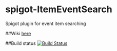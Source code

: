 # spigot-ItemEventSearch
Spigot plugin for event item searching

##Wiki
[here](https://github.com/tomxpcvx/spigot-ItemEventSearch/wiki)

##Build status
[![Build Status](https://travis-ci.org/tomxpcvx/spigot-ItemEventSearch.svg?branch=master)](https://travis-ci.org/tomxpcvx/spigot-ItemEventSearch)
